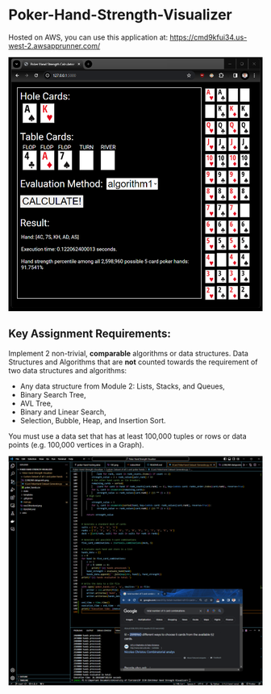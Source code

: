 # Poker-Hand-Strength-Visualizer

Hosted on AWS, you can use this application at: https://cmd9kfui34.us-west-2.awsapprunner.com/

![Frontend Interface](readme_images/dec4frontend.png)

## Key Assignment Requirements:
Implement 2 non-trivial, **comparable** algorithms or data structures. Data Structures and Algorithms that are **not** counted towards the requirement of two data structures and algorithms:
- Any data structure from Module 2: Lists, Stacks, and Queues,
- Binary Search Tree,
- AVL Tree,
- Binary and Linear Search,
- Selection, Bubble, Heap, and Insertion Sort.

You must use a data set that has at least 100,000 tuples or rows or data points (e.g. 100,000 vertices in a Graph).

![Showing 2,598,960 Data Points](readme_images/2,598,960%20datapoints.png)
